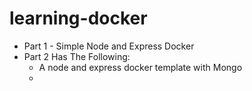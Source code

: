 # learning-docker
- Part 1 - Simple Node and Express Docker
- Part 2 Has The Following:
    - A node and express docker template with Mongo
    - 
